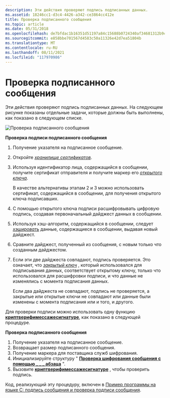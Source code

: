 ```yaml
---
description: Эти действия проверяют подпись подписанных данных.
ms.assetid: 18246cc1-d3c4-4426-a342-ce3864cc412e
title: Проверка подписанного сообщения
ms.topic: article
ms.date: 05/31/2018
ms.openlocfilehash: de7bfdac1b16351d51197a84c15688b0724340af34681312b9cb9865900b8dfc
ms.sourcegitcommit: e858bbe701567d4583c50a11326e42d7ea51804b
ms.translationtype: MT
ms.contentlocale: ru-RU
ms.lasthandoff: 08/11/2021
ms.locfileid: "117970986"
---
```

# <a name="verifying-a-signed-message"></a>Проверка подписанного сообщения

Эти действия проверяют подпись подписанных данных. На следующем рисунке показаны отдельные задачи, которые должны быть выполнены, как показано в следующем списке.

![Проверка подписанного сообщения](images/verifmsg.png)

**Проверка подписи подписанного сообщения**

1.  Получение указателя на подписанное сообщение.
2.  Откройте [*хранилище сертификатов*](../secgloss/c-gly.md).
3.  Используя идентификатор лица, содержащийся в сообщении, получите сертификат отправителя и получите маркер его [*открытого ключа*](../secgloss/p-gly.md).

    В качестве альтернативы этапам 2 и 3 можно использовать сертификат, содержащийся в сообщении, для получения открытого ключа подписавших.

4.  С помощью открытого ключа подписи расшифровывать цифровую подпись, создавая первоначальный дайджест данных в сообщении.
5.  Используя хэш-алгоритм, содержащийся в сообщении, следует [*хэшировать*](../secgloss/h-gly.md) данные, содержащиеся в сообщении, выдавая новый дайджест.
6.  Сравните дайджест, полученный из сообщения, с новым только что созданным дайджестом.
7.  Если эти две дайджеста совпадают, подпись проверяется. Это означает, что [*закрытый ключ*](../secgloss/p-gly.md) , который использовался для подписывания данных, соответствует открытому ключу, только что использовался для расшифровки подписи, и что данные не изменялись с момента подписания данных.

    Если два дайджеста не совпадают, подпись не проверяется, а закрытые или открытые ключи не совпадают или данные были изменены с момента подписания или и того, и другого.

Для проверки подписи можно использовать одну функцию [**криптверифимессажесигнатуре**](/windows/desktop/api/Wincrypt/nf-wincrypt-cryptverifymessagesignature), как показано в следующей процедуре.

**Проверка подписанного сообщения**

1.  Получение указателя на подписанное сообщение.
2.  Возвращает размер подписанного сообщения.
3.  Получение маркера для поставщика служб шифрования.
4.  Инициализируйте структуру " [**Проверка шифрования сообщения с помощью \_ \_ \_ абзаца**](/windows/desktop/api/Wincrypt/ns-wincrypt-crypt_verify_message_para) ".
5.  Вызовите [**криптверифимессажесигнатуре**](/windows/desktop/api/Wincrypt/nf-wincrypt-cryptverifymessagesignature) , чтобы проверить подпись.

Код, реализующий эту процедуру, включен в [Пример программы на языке C: подпись сообщения и проверка подписи сообщения](example-c-program-signing-a-message-and-verifying-a-message-signature.md).

 

 
